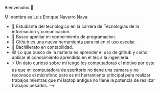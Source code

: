 Bienvenidos 👋

Mi nombre es Luis Enrique Navarro Nava:

- 🔭 Estudiante del tecnologico en la carrera de Tecnologias de la informacion y comunicacion.
- 🌱 Busco apmliar mi conocimiento de programacion.
- 🤔 Github es una nueva herramienta para mi en el uso escolar.
- 💬 Bachillerato en contabilidad.
- 😄 Lo que busco de la materia es aprender el uso de github y como aplicar el conocimiento aprendido en el tec a la ingenieria.
- ⚡ Un dato curioso sobre mi tengo los computadoras el motivo por esto es que mi computadora de escritorio no tiene una camara y no reconoce el microfono pero es mi herramienta principal para realizar trabajos mientras que mi laptop antigua no tiene la potencia de realizar trabajos pesados.
-->
